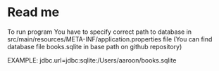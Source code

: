 # Read me

To run program You have to specify correct path to database in src/main/resources/META-INF/application.properties file (You can find database file books.sqlite in base path on github repository)

EXAMPLE:
jdbc.url=jdbc:sqlite:/Users/aaroon/books.sqlite
